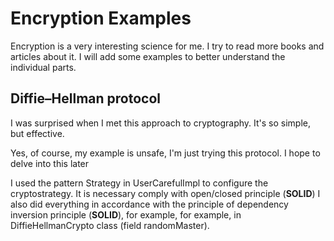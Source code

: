 # Encryption Examples

Encryption is a very interesting science for me.
I try to read more books and articles about it.
I will add some examples to better understand the individual parts.

##  Diffie–Hellman protocol

I was surprised when I met this approach to cryptography.
It's so simple, but effective.

Yes, of course, my example is unsafe, I'm just trying this protocol. I hope to delve into this later

I used the pattern Strategy in UserCarefulImpl to configure the cryptostrategy. It is necessary comply with open/closed principle (**SOLID**)
I also did everything in accordance with the principle of dependency inversion principle (**SOLID**), for example, for example, in DiffieHellmanCrypto class (field randomMaster).
